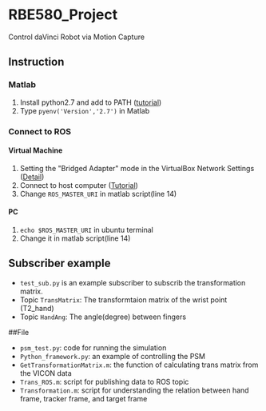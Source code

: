 # RBE580_Project
 Control daVinci Robot via Motion Capture
 
## Instruction
### Matlab
1. Install python2.7 and add to PATH ([tutorial](https://datascience.com.co/how-to-install-python-2-7-and-3-6-in-windows-10-add-python-path-281e7eae62a))
2. Type `pyenv('Version','2.7')` in Matlab

### Connect to ROS
#### Virtual Machine
1. Setting the "Bridged Adapter" mode in the VirtualBox Network Settings ([Detail](https://www.mathworks.com/matlabcentral/answers/392422-cannot-connect-to-ros-master-running-on-virtual-machine))
2. Connect to host computer ([Tutorial](https://rachelhson.wordpress.com/2020/05/03/ros-in-window-matlab-how-to-connect-virtual-machine/))
3. Change `ROS_MASTER_URI` in matlab script(line 14)

#### PC
1. `echo $ROS_MASTER_URI` in ubuntu terminal
2. Change it in matlab script(line 14)

## Subscriber example
-  `test_sub.py` is an example subscriber to subscrib the transformation matrix. 
-  Topic `TransMatrix`: The transformtaion matrix of the wrist point (T2_hand)
-  Topic `HandAng`: The angle(degree) between fingers

##File
- `psm_test.py`: code for running the simulation
- `Python_framework.py`: an example of controlling the PSM
- `GetTransformationMatrix.m`: the function of calculating trans matrix from the VICON data
- `Trans_ROS.m`: script for publishing data to ROS topic
- `Transformation.m`: script for understanding the relation between hand frame, tracker frame, and target frame 
